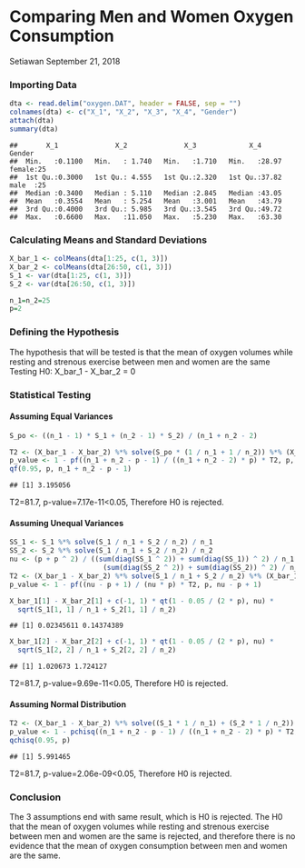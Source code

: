 Comparing Men and Women Oxygen Consumption
================
Setiawan
September 21, 2018

### Importing Data

``` r
dta <- read.delim("oxygen.DAT", header = FALSE, sep = "")
colnames(dta) <- c("X_1", "X_2", "X_3", "X_4", "Gender")
attach(dta)
summary(dta)
```

    ##       X_1              X_2              X_3             X_4           Gender  
    ##  Min.   :0.1100   Min.   : 1.740   Min.   :1.710   Min.   :28.97   female:25  
    ##  1st Qu.:0.3000   1st Qu.: 4.555   1st Qu.:2.320   1st Qu.:37.82   male  :25  
    ##  Median :0.3400   Median : 5.110   Median :2.845   Median :43.05              
    ##  Mean   :0.3554   Mean   : 5.254   Mean   :3.001   Mean   :43.79              
    ##  3rd Qu.:0.4000   3rd Qu.: 5.985   3rd Qu.:3.545   3rd Qu.:49.72              
    ##  Max.   :0.6600   Max.   :11.050   Max.   :5.230   Max.   :63.30

### Calculating Means and Standard Deviations

``` r
X_bar_1 <- colMeans(dta[1:25, c(1, 3)])
X_bar_2 <- colMeans(dta[26:50, c(1, 3)])
S_1 <- var(dta[1:25, c(1, 3)])
S_2 <- var(dta[26:50, c(1, 3)])

n_1=n_2=25
p=2
```

### Defining the Hypothesis

The hypothesis that will be tested is that the mean of oxygen volumes while resting and strenous exercise between men and women are the same Testing H0: X\_bar\_1 - X\_bar\_2 = 0

### Statistical Testing

#### Assuming Equal Variances

``` r
S_po <- ((n_1 - 1) * S_1 + (n_2 - 1) * S_2) / (n_1 + n_2 - 2)

T2 <- (X_bar_1 - X_bar_2) %*% solve(S_po * (1 / n_1 + 1 / n_2)) %*% (X_bar_1 - X_bar_2)
p_value <- 1 - pf((n_1 + n_2 - p - 1) / ((n_1 + n_2 - 2) * p) * T2, p, n_1 + n_2 - p - 1)
qf(0.95, p, n_1 + n_2 - p - 1)
```

    ## [1] 3.195056

T2=81.7, p-value=7.17e-11&lt;0.05, Therefore H0 is rejected.

#### Assuming Unequal Variances

``` r
SS_1 <- S_1 %*% solve(S_1 / n_1 + S_2 / n_2) / n_1
SS_2 <- S_2 %*% solve(S_1 / n_1 + S_2 / n_2) / n_2
nu <- (p + p ^ 2) / ((sum(diag(SS_1 ^ 2)) + sum(diag(SS_1)) ^ 2) / n_1 + 
                       (sum(diag(SS_2 ^ 2)) + sum(diag(SS_2)) ^ 2) / n_2)
T2 <- (X_bar_1 - X_bar_2) %*% solve(S_1 / n_1 + S_2 / n_2) %*% (X_bar_1 - X_bar_2)
p_value <- 1 - pf((nu - p + 1) / (nu * p) * T2, p, nu - p + 1)

X_bar_1[1] - X_bar_2[1] + c(-1, 1) * qt(1 - 0.05 / (2 * p), nu) * 
  sqrt(S_1[1, 1] / n_1 + S_2[1, 1] / n_2)
```

    ## [1] 0.02345611 0.14374389

``` r
X_bar_1[2] - X_bar_2[2] + c(-1, 1) * qt(1 - 0.05 / (2 * p), nu) * 
  sqrt(S_1[2, 2] / n_1 + S_2[2, 2] / n_2)
```

    ## [1] 1.020673 1.724127

T2=81.7, p-value=9.69e-11&lt;0.05, Therefore H0 is rejected.

#### Assuming Normal Distribution

``` r
T2 <- (X_bar_1 - X_bar_2) %*% solve((S_1 * 1 / n_1) + (S_2 * 1 / n_2)) %*% (X_bar_1 - X_bar_2)
p_value <- 1 - pchisq((n_1 + n_2 - p - 1) / ((n_1 + n_2 - 2) * p) * T2, p)
qchisq(0.95, p)
```

    ## [1] 5.991465

T2=81.7, p-value=2.06e-09&lt;0.05, Therefore H0 is rejected.

### Conclusion

The 3 assumptions end with same result, which is H0 is rejected. The H0 that the mean of oxygen volumes while resting and strenous exercise between men and women are the same is rejected, and therefore there is no evidence that the mean of oxygen consumption between men and women are the same.
